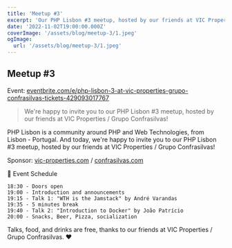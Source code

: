 ```yaml
---
title: 'Meetup #3'
excerpt: 'Our PHP Lisbon #3 meetup, hosted by our friends at VIC Properties / Grupo Confrasilvas!'
date: '2022-11-02T19:00:00.000Z'
coverImage: '/assets/blog/meetup-3/1.jpeg'
ogImage:
  url: '/assets/blog/meetup-3/1.jpeg'
---
```


## Meetup #3

Event: [eventbrite.com/e/php-lisbon-3-at-vic-properties-grupo-confrasilvas-tickets-429093017767](https://www.eventbrite.com/e/php-lisbon-3-at-vic-properties-grupo-confrasilvas-tickets-429093017767)

> We're happy to invite you to our PHP Lisbon #3 meetup, hosted by our friends at VIC Properties / Grupo Confrasilvas!

PHP Lisbon is a community around PHP and Web Technologies, from Lisbon - Portugal. And today, we're happy to invite you to our PHP Lisbon #3 meetup, hosted by our friends at VIC Properties / Grupo Confrasilvas!

Sponsor: [vic-properties.com](http://vic-properties.com) / [confrasilvas.com](http://confrasilvas.com)

📆 Event Schedule

    18:30 - Doors open
    19:00 - Introduction and announcements
    19:15 - Talk 1: "WTH is the Jamstack" by André Varandas
    19:35 - 5 minutes break
    19:40 - Talk 2: "Introduction to Docker" by João Patrício
    20:00 - Snacks, Beer, Pizza, socialization

Talks, food, and drinks are free, thanks to our friends at VIC Properties / Grupo Confrasilvas. ❤️
